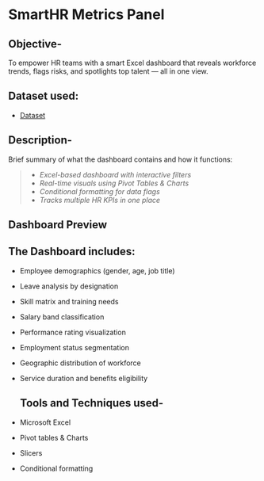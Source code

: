 # SmartHR Metrics Panel

## Objective-
To empower HR teams with a smart Excel dashboard that reveals workforce trends, flags risks, and spotlights top talent — all in one view.

## Dataset used:
- <a href="https://github.com/Neha-Kashyap-15/HR_KPI_Performance_Tracker/blob/main/SmartHR%20Metric%20Panel.xlsx">Dataset</a>


## Description-
Brief summary of what the dashboard contains and how it functions:

> - *Excel-based dashboard with interactive filters*  
> - *Real-time visuals using Pivot Tables & Charts*  
> - *Conditional formatting for data flags*  
> - *Tracks multiple HR KPIs in one place*

## Dashboard Preview

## The Dashboard includes:

- Employee demographics (gender, age, job title)
- Leave analysis by designation
- Skill matrix and training needs
- Salary band classification
- Performance rating visualization
- Employment status segmentation
- Geographic distribution of workforce
- Service duration and benefits eligibility

   ## Tools and Techniques used-

 - Microsoft Excel
 - Pivot tables & Charts
 - Slicers
 - Conditional formatting

 
